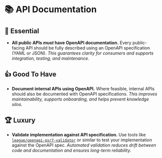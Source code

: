 # 📚 API Documentation

## 🛑 Essential

- **All public APIs _must_ have OpenAPI documentation.**
  Every public-facing API should be fully described using an OpenAPI specification (YAML or JSON).
  _This guarantees clarity for consumers and supports integration, testing, and maintenance._

## 👍 Good To Have

- **Document internal APIs using OpenAPI.**
  Where feasible, internal APIs should also be documented with OpenAPI specifications.
  _This improves maintainability, supports onboarding, and helps prevent knowledge silos._

## 🏆 Luxury

- **Validate implementation against API specification.**
  Use tools like [`league/openapi-psr7-validator`](https://github.com/thephpleague/openapi-psr7-validator) or similar to test your implementation against the OpenAPI spec.
  _Automated validation reduces drift between code and documentation and ensures long-term reliability._
